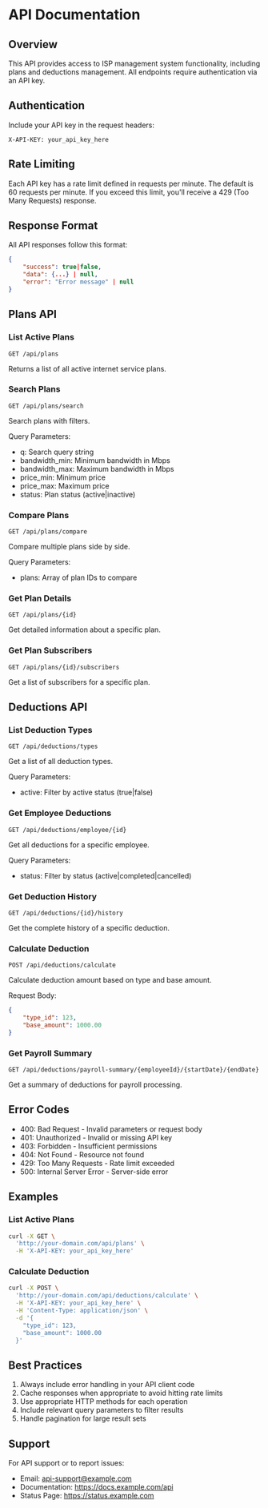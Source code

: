 # API Documentation

## Overview

This API provides access to ISP management system functionality, including plans and deductions management. All endpoints require authentication via an API key.

## Authentication

Include your API key in the request headers:
```
X-API-KEY: your_api_key_here
```

## Rate Limiting

Each API key has a rate limit defined in requests per minute. The default is 60 requests per minute. If you exceed this limit, you'll receive a 429 (Too Many Requests) response.

## Response Format

All API responses follow this format:
```json
{
    "success": true|false,
    "data": {...} | null,
    "error": "Error message" | null
}
```

## Plans API

### List Active Plans
```
GET /api/plans
```
Returns a list of all active internet service plans.

### Search Plans
```
GET /api/plans/search
```
Search plans with filters.

Query Parameters:
- q: Search query string
- bandwidth_min: Minimum bandwidth in Mbps
- bandwidth_max: Maximum bandwidth in Mbps
- price_min: Minimum price
- price_max: Maximum price
- status: Plan status (active|inactive)

### Compare Plans
```
GET /api/plans/compare
```
Compare multiple plans side by side.

Query Parameters:
- plans: Array of plan IDs to compare

### Get Plan Details
```
GET /api/plans/{id}
```
Get detailed information about a specific plan.

### Get Plan Subscribers
```
GET /api/plans/{id}/subscribers
```
Get a list of subscribers for a specific plan.

## Deductions API

### List Deduction Types
```
GET /api/deductions/types
```
Get a list of all deduction types.

Query Parameters:
- active: Filter by active status (true|false)

### Get Employee Deductions
```
GET /api/deductions/employee/{id}
```
Get all deductions for a specific employee.

Query Parameters:
- status: Filter by status (active|completed|cancelled)

### Get Deduction History
```
GET /api/deductions/{id}/history
```
Get the complete history of a specific deduction.

### Calculate Deduction
```
POST /api/deductions/calculate
```
Calculate deduction amount based on type and base amount.

Request Body:
```json
{
    "type_id": 123,
    "base_amount": 1000.00
}
```

### Get Payroll Summary
```
GET /api/deductions/payroll-summary/{employeeId}/{startDate}/{endDate}
```
Get a summary of deductions for payroll processing.

## Error Codes

- 400: Bad Request - Invalid parameters or request body
- 401: Unauthorized - Invalid or missing API key
- 403: Forbidden - Insufficient permissions
- 404: Not Found - Resource not found
- 429: Too Many Requests - Rate limit exceeded
- 500: Internal Server Error - Server-side error

## Examples

### List Active Plans
```bash
curl -X GET \
  'http://your-domain.com/api/plans' \
  -H 'X-API-KEY: your_api_key_here'
```

### Calculate Deduction
```bash
curl -X POST \
  'http://your-domain.com/api/deductions/calculate' \
  -H 'X-API-KEY: your_api_key_here' \
  -H 'Content-Type: application/json' \
  -d '{
    "type_id": 123,
    "base_amount": 1000.00
  }'
```

## Best Practices

1. Always include error handling in your API client code
2. Cache responses when appropriate to avoid hitting rate limits
3. Use appropriate HTTP methods for each operation
4. Include relevant query parameters to filter results
5. Handle pagination for large result sets

## Support

For API support or to report issues:
- Email: api-support@example.com
- Documentation: https://docs.example.com/api
- Status Page: https://status.example.com
